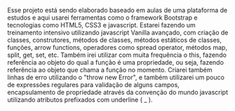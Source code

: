 Esse projeto está sendo elaborado baseado em aulas de uma plataforma de estudos e aqui usarei ferramentas como o framework Bootstrap e tecnologias como HTML5, CSS3 e javascript.
Estarei fazendo um treinamento intensivo utilizando javascript Vanilla avançado, com criação de classes, construtores, métodos de classes, métodos estáticos de classes, funções, arrow functions, operadores como spread operator, métodos map, split, get, set, etc. 
Também irei utilizar com muita frequência o this, fazendo referência ao objeto do qual a função é uma propriedade, ou seja, fazendo referência ao objeto que chama a função no momento.
Criarei também linhas de erro utilizando o "throw new Error", e também utilizarei um pouco de expressões regulares para validação de alguns campos, encapsulamento de propriedade através da convenção do mundo javascript utilizando atributos prefixados com underline ( _ ).
